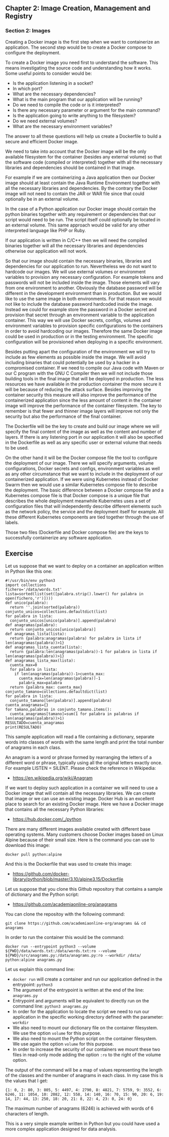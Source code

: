 ## Chapter 2: Image Creation, Management and Registry

### Section 2: Images

Creating a Docker image is the first step when we want to containerize an application.
The second step would be to create a Docker compose to configure the deployment.

To create a Docker image you need first to understand the software.
This means investigating the source code and understanding how it works.
Some useful points to consider would be: 
* Is the application listening in a socket?
* In which port?
* What are the necessary dependencies?
* What is the main program that our application will be running?
* Do we need to compile the code or is it interpreted?
* Is there any necessary parameter or argument for the main command?
* Is the application going to write anything to the filesystem?
* Do we need external volumes?
* What are the necessary environment variables?

The answer to all these questions will help us create a Dockerfile to build a secure and efficient Docker image.

We need to take into account that the Docker image will be the only available filesystem for the container (besides any external volume) so that the software code (compiled or interpreted) together with all the necessary libraries and dependencies should be contained in that image.

For example if we are containerizing a Java application then our Docker image should at least contain the Java Runtime Environment together with all the necessary libraries and dependencies.
By the contrary the Docker image will not need to contain the JAR or WAR file since that could optionally be in an external volume.

In the case of a Python application our Docker image should contain the python binaries together with any requirement or dependencies that our script would need to be run.
The script itself could optionally be located in an external volume.
This same approach would be valid for any other interpreted language like PHP or Ruby.

If our application is written in C/C++ then we will need the compiled binaries together will all the necessary libraries and dependencies otherwise our application will not work.

So that our image should contain the necessary binaries, libraries and dependencies for our application to run.
Nevertheless we do not want to hardcode our images.
We will use external volumes or environment variables to provision any necessary configuration.
For example tokens and passwords will not be included inside the image.
Those elements will vary from one environment to another.
Obviously the database password will be different in the development environment than in production.
But we would like to use the same image in both environments.
For that reason we would not like to include the database password hardcoded inside the image.
Instead we could for example store the password in a Docker secret and provision that secret through an environment variable to the application container.
This way we will use Docker secrets, configs, volumes and environment variables to provision specific configurations to the containers in order to avoid hardcoding our images.
Therefore the same Docker image could be used in production or in the testing environment.
The specific configuration will be provisioned when deploying in a specific environment.

Besides putting apart the configuration of the environment we will try to include as few elements as possible inside the image.
We will avoid including binaries that could potentially be used by a hacker in a compromised container.
If we need to compile our Java code with Maven or our C program with the GNU C Compiler then we will not include those building tools in the final image that will be deployed in production.
The less resources we have available in the production container the more secure it will be because of reducing the attack surface.
Besides improving the container security this measure will also improve the performance of the containerized application since the less amount of content in the container image will improve the performance of the container filesystem.
The key to remember is that fewer and thinner image layers will improve not only the security but also the performance of the final container.

The Dockerfile will be the key to create and build our image where we will specify the final content of the image as well as the content and number of layers.
If there is any listening port in our application it will also be specified in the Dockerfile as well as any specific user or external volume that needs to be used.

On the other hand it will be the Docker compose file the tool to configure the deployment of our image. 
There we will specify arguments, volume configurations, Docker secrets and configs, environment variables as well as any other circumstance that we want to include in the deployment of our containerized application.
If we were using Kubernetes instead of Docker Swarm then we would use a similar Kubernetes compose file to describe the deployment.
The basic difference between a Docker compose file and a Kubernetes compose file is that Docker compose is a unique file that describes the whole deployment meanwhile Kubernetes uses a set of configuration files that will independently describe different elements such as the network policy, the service and the deployment itself for example.
All these different Kubernetes components are tied together through the use of labels.

Those two files (Dockerfile and Docker compose file) are the keys to successfully containerize any software application.

## Exercise

Let us suppose that we want to deploy on a container an application written in Python like this one:
```
#!/usr/bin/env python3
import collections
fichero='/data/words.txt'
lista=sorted(list(set([palabra.strip().lower() for palabra in open(fichero,'r')])))
def unico(palabra):
  return ''.join(sorted(palabra))
conjunto_unicos=collections.defaultdict(list)
for palabra in lista:
  conjunto_unicos[unico(palabra)].append(palabra)
def anagramas(palabra):
  return conjunto_unicos[unico(palabra)]
def anagramas_lista(lista):
  return {palabra:anagramas(palabra) for palabra in lista if len(anagramas(palabra))>1}
def anagramas_lista_cuenta(lista):
  return {palabra:len(anagramas(palabra))-1 for palabra in lista if len(anagramas(palabra))>1}
def anagramas_lista_max(lista):
  cuenta_max=0
  for palabra in lista:
    if len(anagramas(palabra))-1>cuenta_max:
      cuenta_max=len(anagramas(palabra))-1
      palabra_max=palabra
  return {palabra_max: cuenta_max}  
conjunto_tamano=collections.defaultdict(list)
for palabra in lista:
  conjunto_tamano[len(palabra)].append(palabra)
cuenta_anagramas={}
for tamano,palabras in conjunto_tamano.items():
  cuenta_anagramas[tamano]=sum(1 for palabra in palabras if len(anagramas(palabra))>1)
RESULTADO=cuenta_anagramas
print(RESULTADO)
```
This sample application will read a file containing a dictionary, separate words into classes of words with the same length and print the total number of anagrams in each class.

An anagram is a word or phrase formed by rearranging the letters of a different word or phrase, typically using all the original letters exactly once.
For example LISTEN = SILENT.
Please check the reference in Wikipedia:
- https://en.wikipedia.org/wiki/Anagram

If we want to deploy such application in a container we will need to use a Docker image that will contain all the necessary libraries.
We can create that image or we can use an existing image.
Docker Hub is an excellent place to search for an existing Docker image. 
Here we have a Docker image that contains all the necessary Python libraries:
- https://hub.docker.com/_/python

There are many different images available created with different base operating systems. 
Many customers choose Docker images based on Linux Alpine because of their small size.
Here is the command you can use to download this image:
```
docker pull python:alpine
```

And this is the Dockerfile that was used to create this image:
- https://github.com/docker-library/python/blob/master/3.10/alpine3.15/Dockerfile

Let us suppose that you clone this Github repository that contains a sample of dictionary and the Python script:
- https://github.com/academiaonline-org/anagrams

You can clone the repositoy with the following command:
```
git clone https://github.com/academiaonline-org/anagrams && cd anagrams
```

In order to run the container this would be the command:
```
docker run --entrypoint python3 --volume ${PWD}/data/words.txt:/data/words.txt:ro --volume ${PWD}/src/anagrams.py:/data/anagrams.py:ro --workdir /data/ python:alpine anagrams.py
```

Let us explain this command line:
- ```docker run``` will create a container and run our application defined in the entrypoint: ```python3```
- The argument of the entrypoint is written at the end of the line: ```anagrams.py```
- Entrypoint and arguments will be equivalent to directly run on the command line: ```python3 anagrams.py```
- In order for the application to locate the script we need to run our application in the specific working directory defined with the parameter: ```workdir```
- We also need to mount our dictionary file on the container filesystem. We use the option ```volume``` for this purpose.
- We also need to mount the Python script on the container filesystem. We use again the option ```volume``` for this purpose.
- In order to increase the security of our containers we mount these two files in read-only mode adding the option ```:ro``` to the right of the volume option.

The output of the command will be a map of values representing the length of the classes and the number of anagrams in each class.
In my case this is the values that I get:
```
{1: 0, 2: 80, 3: 805, 5: 4497, 4: 2790, 8: 4821, 7: 5759, 9: 3552, 6: 6246, 11: 1054, 10: 2082, 12: 558, 14: 140, 16: 70, 15: 90, 20: 6, 19: 14, 17: 44, 13: 250, 18: 20, 21: 8, 22: 4, 23: 0, 24: 0}
```
The maximum number of anagrams (6246) is achieved with words of 6 characters of length.

This is a very simple example written in Python but you could have used a more complex application designed for data analysis.
